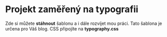 # Projekt zaměřený na typografii

Zde si můžete **stáhnout** šablonu a i dále rozvíjet mou práci.
Tato šablona je určena pro Váš blog. 
CSS připojíte na **typography.css**